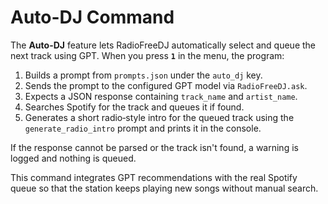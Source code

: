 # Auto-DJ Command

The **Auto-DJ** feature lets RadioFreeDJ automatically select and queue the next track using GPT. When you press **`1`** in the menu, the program:

1. Builds a prompt from `prompts.json` under the `auto_dj` key.
2. Sends the prompt to the configured GPT model via `RadioFreeDJ.ask`.
3. Expects a JSON response containing `track_name` and `artist_name`.
4. Searches Spotify for the track and queues it if found.
5. Generates a short radio‑style intro for the queued track using the `generate_radio_intro` prompt and prints it in the console.

If the response cannot be parsed or the track isn't found, a warning is logged and nothing is queued.

This command integrates GPT recommendations with the real Spotify queue so that the station keeps playing new songs without manual search.

